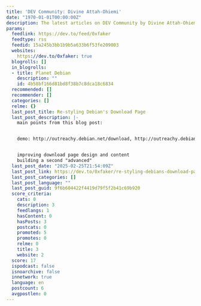 ```yaml
---
title: 'DEV Community: Divine Attah-Ohiemi'
date: "1970-01-01T00:00:00Z"
description: The latest articles on DEV Community by Divine Attah-Ohiemi (@0xfaker).
params:
  feedlink: https://dev.to/feed/0xfaker
  feedtype: rss
  feedid: 15a245b3bb1b9b5a633b6f53fe209003
  websites:
    https://dev.to/0xfaker: true
  blogrolls: []
  in_blogrolls:
  - title: Planet Debian
    description: ""
    id: 4b58bf166d81bd8f38b7c8dca18c6834
  recommended: []
  recommender: []
  categories: []
  relme: {}
  last_post_title: Re-styling Debian's Download Page
  last_post_description: |-
    main points from this blog post:


    demo: http://outreachy.debian.net/download, http://outreachy.debian.net/download/alt


    improving download page design and content
    building a second "advanced"
  last_post_date: "2025-02-25T21:54:09Z"
  last_post_link: https://dev.to/0xfaker/re-styling-debians-download-page-3lmm
  last_post_categories: []
  last_post_language: ""
  last_post_guid: 9f6b604422f4419d79f5f2b41c69b920
  score_criteria:
    cats: 0
    description: 3
    feedlangs: 1
    hasContent: 0
    hasPosts: 3
    postcats: 0
    promoted: 5
    promotes: 0
    relme: 0
    title: 3
    website: 2
  score: 17
  ispodcast: false
  isnoarchive: false
  innetwork: true
  language: en
  postcount: 6
  avgpostlen: 0
---
```

